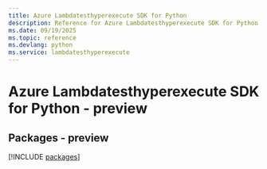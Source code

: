 ```yaml
---
title: Azure Lambdatesthyperexecute SDK for Python
description: Reference for Azure Lambdatesthyperexecute SDK for Python
ms.date: 09/19/2025
ms.topic: reference
ms.devlang: python
ms.service: lambdatesthyperexecute
---
```

# Azure Lambdatesthyperexecute SDK for Python - preview
## Packages - preview
[!INCLUDE [packages](lambdatesthyperexecute-index.md)]
